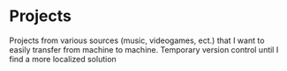 # Projects
Projects from various sources (music, videogames, ect.) that I want to easily transfer from machine to machine. Temporary version control until I find a more localized solution
